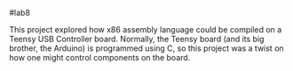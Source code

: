 #lab8

This project explored how x86 assembly language could be compiled on a Teensy USB Controller board. Normally, the Teensy board (and its big brother, the Arduino) is programmed using C, so this project was a twist on how one might control components on the board. 
